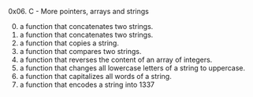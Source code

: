 0x06. C - More pointers, arrays and strings

0. a function that concatenates two strings.
1.  a function that concatenates two strings.
2. a function that copies a string.
3. a function that compares two strings.
4. a function that reverses the content of an array of integers.
5. a function that changes all lowercase letters of a string to uppercase.
6. a function that capitalizes all words of a string.
7. a function that encodes a string into 1337
